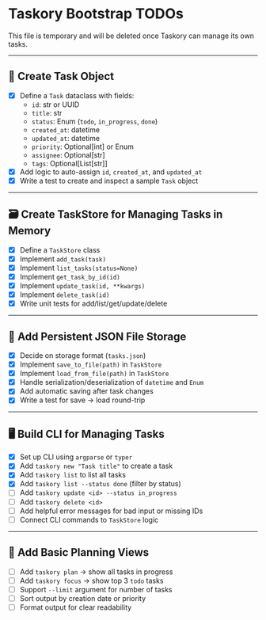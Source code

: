# Taskory Bootstrap TODOs

This file is temporary and will be deleted once Taskory can manage its own tasks.

---

## 🧠 Create Task Object

- [x] Define a `Task` dataclass with fields:
  - `id`: str or UUID
  - `title`: str
  - `status`: Enum (`todo`, `in_progress`, `done`)
  - `created_at`: datetime
  - `updated_at`: datetime
  - `priority`: Optional[int] or Enum
  - `assignee`: Optional[str]
  - `tags`: Optional[List[str]]
- [x] Add logic to auto-assign `id`, `created_at`, and `updated_at`
- [x] Write a test to create and inspect a sample `Task` object

---

## 🗃 Create TaskStore for Managing Tasks in Memory

- [x] Define a `TaskStore` class
- [x] Implement `add_task(task)`
- [x] Implement `list_tasks(status=None)`
- [x] Implement `get_task_by_id(id)`
- [x] Implement `update_task(id, **kwargs)`
- [x] Implement `delete_task(id)`
- [x] Write unit tests for add/list/get/update/delete

---

## 💾 Add Persistent JSON File Storage

- [x] Decide on storage format (`tasks.json`)
- [x] Implement `save_to_file(path)` in `TaskStore`
- [x] Implement `load_from_file(path)` in `TaskStore`
- [x] Handle serialization/deserialization of `datetime` and `Enum`
- [x] Add automatic saving after task changes
- [x] Write a test for save → load round-trip

---

## 🖥 Build CLI for Managing Tasks

- [x] Set up CLI using `argparse` or `typer`
- [x] Add `taskory new "Task title"` to create a task
- [x] Add `taskory list` to list all tasks
- [x] Add `taskory list --status done` (filter by status)
- [ ] Add `taskory update <id> --status in_progress`
- [ ] Add `taskory delete <id>`
- [ ] Add helpful error messages for bad input or missing IDs
- [ ] Connect CLI commands to `TaskStore` logic

---

## 🧭 Add Basic Planning Views

- [ ] Add `taskory plan` → show all tasks in progress
- [ ] Add `taskory focus` → show top 3 `todo` tasks
- [ ] Support `--limit` argument for number of tasks
- [ ] Sort output by creation date or priority
- [ ] Format output for clear readability
